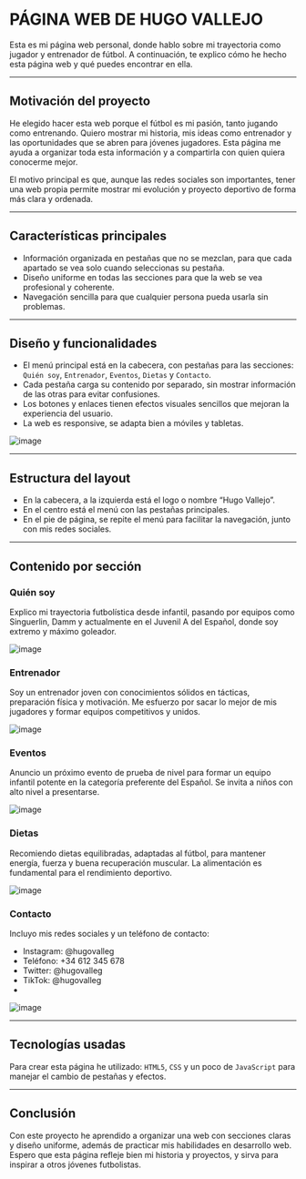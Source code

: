 # PÁGINA WEB DE HUGO VALLEJO

Esta es mi página web personal, donde hablo sobre mi trayectoria como jugador y entrenador de fútbol. A continuación, te explico cómo he hecho esta página web y qué puedes encontrar en ella.

---

## Motivación del proyecto

He elegido hacer esta web porque el fútbol es mi pasión, tanto jugando como entrenando. Quiero mostrar mi historia, mis ideas como entrenador y las oportunidades que se abren para jóvenes jugadores. Esta página me ayuda a organizar toda esta información y a compartirla con quien quiera conocerme mejor.

El motivo principal es que, aunque las redes sociales son importantes, tener una web propia permite mostrar mi evolución y proyecto deportivo de forma más clara y ordenada.

---

## Características principales

- Información organizada en pestañas que no se mezclan, para que cada apartado se vea solo cuando seleccionas su pestaña.  
- Diseño uniforme en todas las secciones para que la web se vea profesional y coherente.  
- Navegación sencilla para que cualquier persona pueda usarla sin problemas.

---

## Diseño y funcionalidades

- El menú principal está en la cabecera, con pestañas para las secciones: `Quién soy`, `Entrenador`, `Eventos`, `Dietas` y `Contacto`.  
- Cada pestaña carga su contenido por separado, sin mostrar información de las otras para evitar confusiones.  
- Los botones y enlaces tienen efectos visuales sencillos que mejoran la experiencia del usuario.  
- La web es responsive, se adapta bien a móviles y tabletas.

![image](https://github.com/user-attachments/assets/94f4eb6b-193c-4996-aab0-c4ac013d131d)


---

## Estructura del layout

- En la cabecera, a la izquierda está el logo o nombre “Hugo Vallejo”.  
- En el centro está el menú con las pestañas principales.  
- En el pie de página, se repite el menú para facilitar la navegación, junto con mis redes sociales.  

---

## Contenido por sección

### Quién soy  
Explico mi trayectoria futbolística desde infantil, pasando por equipos como Singuerlin, Damm y actualmente en el Juvenil A del Español, donde soy extremo y máximo goleador.

![image](https://github.com/user-attachments/assets/a5d75c76-f077-4f1b-94d0-4f8afdce6780)

### Entrenador  
Soy un entrenador joven con conocimientos sólidos en tácticas, preparación física y motivación. Me esfuerzo por sacar lo mejor de mis jugadores y formar equipos competitivos y unidos.

![image](https://github.com/user-attachments/assets/e93ce784-3833-41fd-a183-19d1ac5cc14f)

### Eventos  
Anuncio un próximo evento de prueba de nivel para formar un equipo infantil potente en la categoría preferente del Español. Se invita a niños con alto nivel a presentarse.

![image](https://github.com/user-attachments/assets/c03bc966-33b1-4963-96bb-4d6dc6173a6f)

### Dietas  
Recomiendo dietas equilibradas, adaptadas al fútbol, para mantener energía, fuerza y buena recuperación muscular. La alimentación es fundamental para el rendimiento deportivo.

![image](https://github.com/user-attachments/assets/ad33d4e4-ebd7-446e-a2f5-8685395ef641)


### Contacto  
Incluyo mis redes sociales y un teléfono de contacto:  
- Instagram: @hugovalleg  
- Teléfono: +34 612 345 678  
- Twitter: @hugovalleg  
- TikTok: @hugovalleg
- 
![image](https://github.com/user-attachments/assets/44739321-6d57-4a00-bc1b-6fbb10253d99)

---

## Tecnologías usadas

Para crear esta página he utilizado: `HTML5`, `CSS` y un poco de `JavaScript` para manejar el cambio de pestañas y efectos.

---

## Conclusión

Con este proyecto he aprendido a organizar una web con secciones claras y diseño uniforme, además de practicar mis habilidades en desarrollo web. Espero que esta página refleje bien mi historia y proyectos, y sirva para inspirar a otros jóvenes futbolistas.

